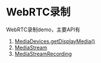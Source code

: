 # WebRTC录制

WebRTC录制demo，主要API有

1. [MediaDevices.getDisplayMedia()](https://developer.mozilla.org/zh-CN/docs/Web/API/MediaDevices/getDisplayMedia)
2. [MediaStream](https://developer.mozilla.org/zh-CN/docs/Web/API/MediaStream)
3. [MediaStreamRecording](https://developer.mozilla.org/zh-CN/docs/Web/API/MediaStream_Recording_API)
